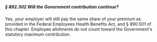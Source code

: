 ##### § 892.302 Will the Government contribution continue? #####

Yes, your employer will still pay the same share of your premium as provided in the Federal Employees Health Benefits Act, and § 890.501 of this chapter. Employee allotments do not count toward the Government's statutory maximum contribution.